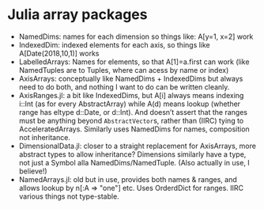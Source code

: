 # Julia array packages

* NamedDims: names for each dimension so things like: A[y=1, x=2] work
* IndexedDim: indexed elements for each axis, so things like A[Date(2018,10,1)]  works
* LabelledArrays: Names for elements, so that A[1]=a.first  can work (like NamedTuples are to Tuples, where can acess by name or index)
* AxisArrays: conceptually like NamedDims + IndexedDims but always need to do both, and nothing I want to do can be written cleanly.
* AxisRanges.jl: a bit like IndexedDims, but A[i] always means indexing i::Int (as for every AbstractArray) while A(d) means lookup (whether range has eltype d::Date, or d::Int). And doesn’t assert that the ranges must be anything beyond `AbstractVector`s, rather than (IIRC) tying to AcceleratedArrays. Similarly uses NamedDims for names, composition not inheritance.
* DimensionalData.jl: closer to a straight replacement for AxisArrays, more abstract types to allow inheritance? Dimensions similarly have a type, not just a Symbol alla NamedDims/NamedTuple. (Also actually in use, I believe!)
* NamedArrays.jl: old but in use, provides both names & ranges, and allows lookup by n[:A => "one"] etc. Uses OrderdDict for ranges. IIRC various things not type-stable.
